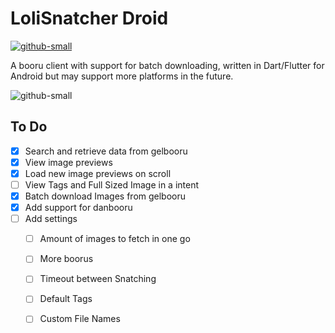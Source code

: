 # LoliSnatcher Droid
[![github-small](https://www.gnu.org/graphics/gplv3-with-text-136x68.png)](https://www.gnu.org/licenses/gpl-3.0)

A booru client with support for batch downloading, written in Dart/Flutter for Android but may support more platforms in the future.



![github-small](https://github.com/NO-ob/LoliSnatcher_Droid/blob/master/demo.gif)


## To Do
- [x] Search and retrieve data from gelbooru
- [x] View image previews
- [x] Load new image previews on scroll
- [ ] View Tags and Full Sized Image in a intent
- [x] Batch download Images from gelbooru
- [x] Add support for danbooru
- [ ] Add settings
    - [ ] Amount of images to fetch in one go
    - [ ] More boorus
    - [ ] Timeout between Snatching
    - [ ] Default Tags
    - [ ] Custom File Names

